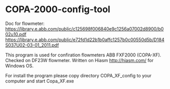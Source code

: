 # COPA-2000-config-tool

Doc for flowmeter:
https://library.e.abb.com/public/c125698f006840e9c1256a07002d8900/b002u10.pdf
https://library.e.abb.com/public/e72fd1d22b1b0affc1257b0c00550d5b/D184S037U02-03-01_2011.pdf


This program is used for confiration flowmeters ABB FXF2000 (COPA-XF). Checked on DF23W flowmeter.
Written on Hiasm http://hiasm.com/ for Windows OS.

For install the program please copy directory COPA_XF_config to your computer and start Copa_XF.exe


